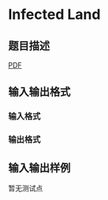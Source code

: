 # Infected Land

## 题目描述

[problemUrl]: https://uva.onlinejudge.org/index.php?option=com_onlinejudge&Itemid=8&category=247&page=show_problem&problem=3694

[PDF](https://uva.onlinejudge.org/external/12/p1253.pdf)

## 输入输出格式

### 输入格式

### 输出格式

## 输入输出样例

暂无测试点

